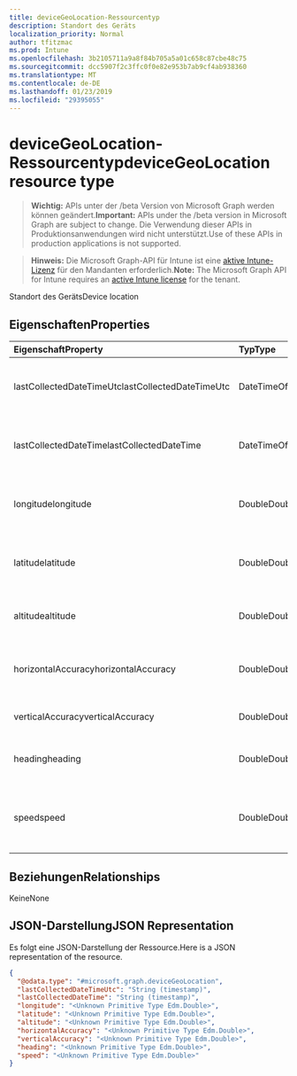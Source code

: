 ```yaml
---
title: deviceGeoLocation-Ressourcentyp
description: Standort des Geräts
localization_priority: Normal
author: tfitzmac
ms.prod: Intune
ms.openlocfilehash: 3b2105711a9a8f84b705a5a01c658c87cbe48c75
ms.sourcegitcommit: dcc5907f2c3ffc0f0e82e953b7ab9cf4ab938360
ms.translationtype: MT
ms.contentlocale: de-DE
ms.lasthandoff: 01/23/2019
ms.locfileid: "29395055"
---
```

# <a name="devicegeolocation-resource-type"></a><span data-ttu-id="fc731-103">deviceGeoLocation-Ressourcentyp</span><span class="sxs-lookup"><span data-stu-id="fc731-103">deviceGeoLocation resource type</span></span>

> <span data-ttu-id="fc731-104">**Wichtig:** APIs unter der /beta Version von Microsoft Graph werden können geändert.</span><span class="sxs-lookup"><span data-stu-id="fc731-104">**Important:** APIs under the /beta version in Microsoft Graph are subject to change.</span></span> <span data-ttu-id="fc731-105">Die Verwendung dieser APIs in Produktionsanwendungen wird nicht unterstützt.</span><span class="sxs-lookup"><span data-stu-id="fc731-105">Use of these APIs in production applications is not supported.</span></span>

> <span data-ttu-id="fc731-106">**Hinweis:** Die Microsoft Graph-API für Intune ist eine [aktive Intune-Lizenz](https://go.microsoft.com/fwlink/?linkid=839381) für den Mandanten erforderlich.</span><span class="sxs-lookup"><span data-stu-id="fc731-106">**Note:** The Microsoft Graph API for Intune requires an [active Intune license](https://go.microsoft.com/fwlink/?linkid=839381) for the tenant.</span></span>

<span data-ttu-id="fc731-107">Standort des Geräts</span><span class="sxs-lookup"><span data-stu-id="fc731-107">Device location</span></span>

## <a name="properties"></a><span data-ttu-id="fc731-108">Eigenschaften</span><span class="sxs-lookup"><span data-stu-id="fc731-108">Properties</span></span>
|<span data-ttu-id="fc731-109">Eigenschaft</span><span class="sxs-lookup"><span data-stu-id="fc731-109">Property</span></span>|<span data-ttu-id="fc731-110">Typ</span><span class="sxs-lookup"><span data-stu-id="fc731-110">Type</span></span>|<span data-ttu-id="fc731-111">Beschreibung</span><span class="sxs-lookup"><span data-stu-id="fc731-111">Description</span></span>|
|:---|:---|:---|
|<span data-ttu-id="fc731-112">lastCollectedDateTimeUtc</span><span class="sxs-lookup"><span data-stu-id="fc731-112">lastCollectedDateTimeUtc</span></span>|<span data-ttu-id="fc731-113">DateTimeOffset</span><span class="sxs-lookup"><span data-stu-id="fc731-113">DateTimeOffset</span></span>|<span data-ttu-id="fc731-114">Zeit der Aufzeichnung des Standorts, relativ zu UTC</span><span class="sxs-lookup"><span data-stu-id="fc731-114">Time at which location was recorded, relative to UTC</span></span>|
|<span data-ttu-id="fc731-115">lastCollectedDateTime</span><span class="sxs-lookup"><span data-stu-id="fc731-115">lastCollectedDateTime</span></span>|<span data-ttu-id="fc731-116">DateTimeOffset</span><span class="sxs-lookup"><span data-stu-id="fc731-116">DateTimeOffset</span></span>|<span data-ttu-id="fc731-117">Zeit der Aufzeichnung des Standorts, relativ zu UTC</span><span class="sxs-lookup"><span data-stu-id="fc731-117">Time at which location was recorded, relative to UTC</span></span>|
|<span data-ttu-id="fc731-118">longitude</span><span class="sxs-lookup"><span data-stu-id="fc731-118">longitude</span></span>|<span data-ttu-id="fc731-119">Double</span><span class="sxs-lookup"><span data-stu-id="fc731-119">Double</span></span>|<span data-ttu-id="fc731-120">Längengrad-Koordinate des Gerätestandorts</span><span class="sxs-lookup"><span data-stu-id="fc731-120">Longitude coordinate of the device's location</span></span>|
|<span data-ttu-id="fc731-121">latitude</span><span class="sxs-lookup"><span data-stu-id="fc731-121">latitude</span></span>|<span data-ttu-id="fc731-122">Double</span><span class="sxs-lookup"><span data-stu-id="fc731-122">Double</span></span>|<span data-ttu-id="fc731-123">Breitengrad-Koordinate des Gerätestandorts</span><span class="sxs-lookup"><span data-stu-id="fc731-123">Latitude coordinate of the device's location</span></span>|
|<span data-ttu-id="fc731-124">altitude</span><span class="sxs-lookup"><span data-stu-id="fc731-124">altitude</span></span>|<span data-ttu-id="fc731-125">Double</span><span class="sxs-lookup"><span data-stu-id="fc731-125">Double</span></span>|<span data-ttu-id="fc731-126">Höhe in Metern über dem Meeresspiegel</span><span class="sxs-lookup"><span data-stu-id="fc731-126">Altitude, given in meters above sea level</span></span>|
|<span data-ttu-id="fc731-127">horizontalAccuracy</span><span class="sxs-lookup"><span data-stu-id="fc731-127">horizontalAccuracy</span></span>|<span data-ttu-id="fc731-128">Double</span><span class="sxs-lookup"><span data-stu-id="fc731-128">Double</span></span>|<span data-ttu-id="fc731-129">Genauigkeit von Länge und Breite in Metern</span><span class="sxs-lookup"><span data-stu-id="fc731-129">Accuracy of longitude and latitude in meters</span></span>|
|<span data-ttu-id="fc731-130">verticalAccuracy</span><span class="sxs-lookup"><span data-stu-id="fc731-130">verticalAccuracy</span></span>|<span data-ttu-id="fc731-131">Double</span><span class="sxs-lookup"><span data-stu-id="fc731-131">Double</span></span>|<span data-ttu-id="fc731-132">Genauigkeit der Höhe in Metern</span><span class="sxs-lookup"><span data-stu-id="fc731-132">Accuracy of altitude in meters</span></span>|
|<span data-ttu-id="fc731-133">heading</span><span class="sxs-lookup"><span data-stu-id="fc731-133">heading</span></span>|<span data-ttu-id="fc731-134">Double</span><span class="sxs-lookup"><span data-stu-id="fc731-134">Double</span></span>|<span data-ttu-id="fc731-135">Kurs in Grad vom geografischen Norden</span><span class="sxs-lookup"><span data-stu-id="fc731-135">Heading in degrees from true north</span></span>|
|<span data-ttu-id="fc731-136">speed</span><span class="sxs-lookup"><span data-stu-id="fc731-136">speed</span></span>|<span data-ttu-id="fc731-137">Double</span><span class="sxs-lookup"><span data-stu-id="fc731-137">Double</span></span>|<span data-ttu-id="fc731-138">Geschwindigkeit der Bewegung des Geräts in Metern pro Sekunde</span><span class="sxs-lookup"><span data-stu-id="fc731-138">Speed the device is traveling in meters per second</span></span>|

## <a name="relationships"></a><span data-ttu-id="fc731-139">Beziehungen</span><span class="sxs-lookup"><span data-stu-id="fc731-139">Relationships</span></span>
<span data-ttu-id="fc731-140">Keine</span><span class="sxs-lookup"><span data-stu-id="fc731-140">None</span></span>

## <a name="json-representation"></a><span data-ttu-id="fc731-141">JSON-Darstellung</span><span class="sxs-lookup"><span data-stu-id="fc731-141">JSON Representation</span></span>
<span data-ttu-id="fc731-142">Es folgt eine JSON-Darstellung der Ressource.</span><span class="sxs-lookup"><span data-stu-id="fc731-142">Here is a JSON representation of the resource.</span></span>
<!-- {
  "blockType": "resource",
  "@odata.type": "microsoft.graph.deviceGeoLocation"
}
-->
``` json
{
  "@odata.type": "#microsoft.graph.deviceGeoLocation",
  "lastCollectedDateTimeUtc": "String (timestamp)",
  "lastCollectedDateTime": "String (timestamp)",
  "longitude": "<Unknown Primitive Type Edm.Double>",
  "latitude": "<Unknown Primitive Type Edm.Double>",
  "altitude": "<Unknown Primitive Type Edm.Double>",
  "horizontalAccuracy": "<Unknown Primitive Type Edm.Double>",
  "verticalAccuracy": "<Unknown Primitive Type Edm.Double>",
  "heading": "<Unknown Primitive Type Edm.Double>",
  "speed": "<Unknown Primitive Type Edm.Double>"
}
```




